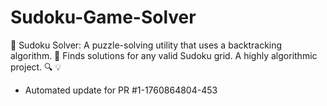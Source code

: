 # Sudoku-Game-Solver
🧩 Sudoku Solver: A puzzle-solving utility that uses a backtracking algorithm. 🔢 Finds solutions for any valid Sudoku grid. A highly algorithmic project. 🔍 💡


- Automated update for PR #1-1760864804-453